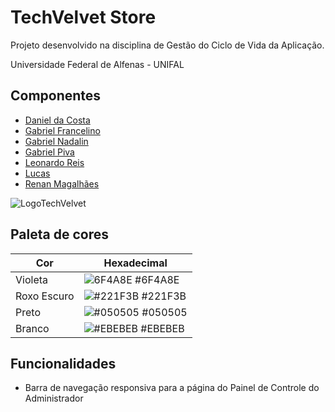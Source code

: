 # TechVelvet Store

Projeto desenvolvido na disciplina de Gestão do Ciclo de Vida da Aplicação.

Universidade Federal de Alfenas - UNIFAL


## Componentes

- [Daniel da Costa](https://www.github.com/DanClima)
- [Gabriel Francelino](https://www.github.com/)
- [Gabriel Nadalin](https://www.github.com/)
- [Gabriel Piva](https://www.github.com/)
- [Leonardo Reis](https://www.github.com/)
- [Lucas](https://www.github.com/)
- [Renan Magalhães](https://www.github.com/RenannLage)



![LogoTechVelvet](https://user-images.githubusercontent.com/89847080/215497082-73bb41da-4b0c-424c-8c51-d6c7b572837a.png)

## Paleta de cores 

| Cor               | Hexadecimal                                                      |
| ----------------- | ---------------------------------------------------------------- |
| Violeta           | ![6F4A8E](https://via.placeholder.com/10/6F4A8E?text=+) #6F4A8E  |
| Roxo Escuro       | ![#221F3B](https://via.placeholder.com/10/221F3B?text=+) #221F3B |
| Preto             | ![#050505](https://via.placeholder.com/10/050505?text=+) #050505 |
| Branco            | ![#EBEBEB](https://via.placeholder.com/10/EBEBEB?text=+) #EBEBEB |


## Funcionalidades

- Barra de navegação responsiva para a página do Painel de Controle do Administrador


